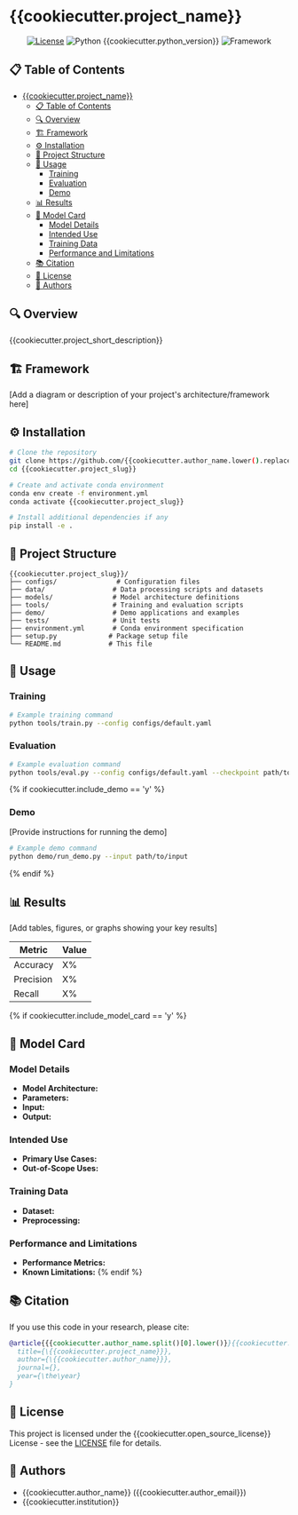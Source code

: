 # {{cookiecutter.project_name}}

<div align="center">

[![License](https://img.shields.io/badge/License-{{cookiecutter.open_source_license}}-blue.svg)](LICENSE)
![Python {{cookiecutter.python_version}}](https://img.shields.io/badge/python-{{cookiecutter.python_version}}-blue.svg)
![Framework](https://img.shields.io/badge/Framework-{{cookiecutter.framework}}-orange.svg)

</div>

## 📋 Table of Contents
- [{{cookiecutter.project_name}}](#cookiecutterproject_name)
  - [📋 Table of Contents](#-table-of-contents)
  - [🔍 Overview](#-overview)
  - [🏗 Framework](#-framework)
  - [⚙️ Installation](#️-installation)
  - [📁 Project Structure](#-project-structure)
  - [🚀 Usage](#-usage)
    - [Training](#training)
    - [Evaluation](#evaluation)
    - [Demo](#demo)
  - [📊 Results](#-results)
  - [📝 Model Card](#-model-card)
    - [Model Details](#model-details)
    - [Intended Use](#intended-use)
    - [Training Data](#training-data)
    - [Performance and Limitations](#performance-and-limitations)
  - [📚 Citation](#-citation)
  - [📄 License](#-license)
  - [👥 Authors](#-authors)

## 🔍 Overview

{{cookiecutter.project_short_description}}

## 🏗 Framework

[Add a diagram or description of your project's architecture/framework here]

## ⚙️ Installation

```bash
# Clone the repository
git clone https://github.com/{{cookiecutter.author_name.lower().replace(' ', '')}}/{{cookiecutter.project_slug}}.git
cd {{cookiecutter.project_slug}}

# Create and activate conda environment
conda env create -f environment.yml
conda activate {{cookiecutter.project_slug}}

# Install additional dependencies if any
pip install -e .
```

## 📁 Project Structure

```
{{cookiecutter.project_slug}}/
├── configs/               # Configuration files
├── data/                 # Data processing scripts and datasets
├── models/               # Model architecture definitions
├── tools/                # Training and evaluation scripts
├── demo/                 # Demo applications and examples
├── tests/                # Unit tests
├── environment.yml       # Conda environment specification
├── setup.py             # Package setup file
└── README.md            # This file
```

## 🚀 Usage

### Training

```bash
# Example training command
python tools/train.py --config configs/default.yaml
```

### Evaluation

```bash
# Example evaluation command
python tools/eval.py --config configs/default.yaml --checkpoint path/to/checkpoint
```

{% if cookiecutter.include_demo == 'y' %}
### Demo

[Provide instructions for running the demo]

```bash
# Example demo command
python demo/run_demo.py --input path/to/input
```
{% endif %}

## 📊 Results

[Add tables, figures, or graphs showing your key results]

| Metric | Value |
|--------|-------|
| Accuracy | X% |
| Precision | X% |
| Recall | X% |

{% if cookiecutter.include_model_card == 'y' %}
## 📝 Model Card

### Model Details
- **Model Architecture:**
- **Parameters:**
- **Input:**
- **Output:**

### Intended Use
- **Primary Use Cases:**
- **Out-of-Scope Uses:**

### Training Data
- **Dataset:**
- **Preprocessing:**

### Performance and Limitations
- **Performance Metrics:**
- **Known Limitations:**
{% endif %}

## 📚 Citation

If you use this code in your research, please cite:

```bibtex
@article{{{cookiecutter.author_name.split()[0].lower()}}{{cookiecutter.project_name.split()[0].lower()}},
  title={\{{cookiecutter.project_name}}},
  author={\{{cookiecutter.author_name}}},
  journal={},
  year={\the\year}
}
```

## 📄 License

This project is licensed under the {{cookiecutter.open_source_license}} License - see the [LICENSE](LICENSE) file for details.

## 👥 Authors

- {{cookiecutter.author_name}} ({{cookiecutter.author_email}})
- {{cookiecutter.institution}}

